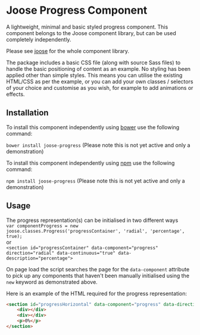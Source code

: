# Joose Progress Component

A lightweight, minimal and basic styled progress component. This component belongs to the Joose component library, but can be used completely independently.

Please see [joose](https://github.com/scoobster17/joose) for the whole component library.

The package includes a basic CSS file (along with source Sass files) to handle the basic positioning of content as an example. No styling has been applied other than simple styles. This means you can utilise the existing HTML/CSS as per the example, or you can add your own classes / selectors of your choice and customise as you wish, for example to add animations or effects.

## Installation

To install this component independently using [bower](http://bower.io/search/?q=joose-progress) use the following command:

`bower install joose-progress` (Please note this is not yet active and only a demonstration)

To install this component independently using [npm](https://www.npmjs.com/package/joose-progress) use the following command:

`npm install joose-progress` (Please note this is not yet active and only a demonstration)

## Usage

The progress representation(s) can be initialised in two different ways  
`var componentProgress = new joose.classes.Progress('progressContainer', 'radial', 'percentage', true);`  
or  
`<section id="progressContainer" data-component="progress" direction="radial" data-continuous="true" data-description="percentage">`

On page load the script searches the page for the `data-component` attribute to pick up any components that haven't been manually initialised using the `new` keyword as demonstrated above.

Here is an example of the HTML required for the progress representation:

```html
<section id="progressHorizontal" data-component="progress" data-direction="horizontal" data-continuous="true" data-description="percentage">
    <div></div>
    <div></div>
    <p>0%</p>
</section>
```